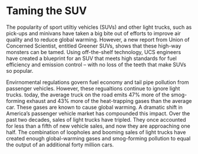 # Taming the SUV
The popularity of sport utiltiy vehicles (SUVs) and other light trucks, such as pick-ups and minivans have taken a big bite out of efforts to improve air quality and to reduce global warming. However, a new report from Union of Concerned Scientist, entitled Greener SUVs, shows that these high-way monsters can be tamed. Using off-the-shelf technology, UCS engineers have created a blueprint for an SUV that meets high standards for fuel efficiency and emission control – with no loss of the teeth that make SUVs so popular.

Envirnomental regulations govern fuel economy and tail pipe pollution from passenger vehicles.  However, these regualtions continue to ignore light trucks. today, the average truck on the road emits 47% more of the smog-forming exhaust and 43% more of the heat-trapping gases than the average car. These gases are known to cause global warming. A dramatic shift in America’s passenger vehicle market has compounded this impact. Over the past two decades, sales of light trucks have tripled. They once accounted for less than a fifth of new vehicle sales, and now they are approaching one half. The combination of loopholes and booming sales of light trucks have created enough global-warming gases and smog-forming pollution to equal the output of an additional forty million cars.